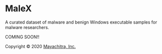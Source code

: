 # MaleX
A curated dataset of malware and benign Windows executable samples for malware researchers.

COMING SOON!!

Copyright © 2020 [Mayachitra, Inc.](https://mayachitra.com/)
